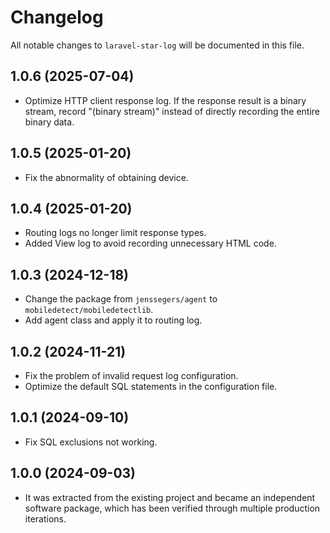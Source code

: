 # Changelog

All notable changes to `laravel-star-log` will be documented in this file.

## 1.0.6 (2025-07-04)

- Optimize HTTP client response log. If the response result is a binary stream, record "(binary stream)" instead of directly recording the entire binary data.

## 1.0.5 (2025-01-20)

- Fix the abnormality of obtaining device.

## 1.0.4 (2025-01-20)

- Routing logs no longer limit response types.
- Added View log to avoid recording unnecessary HTML code.

## 1.0.3 (2024-12-18)

- Change the package from `jenssegers/agent` to `mobiledetect/mobiledetectlib`.
- Add agent class and apply it to routing log.

## 1.0.2 (2024-11-21)

- Fix the problem of invalid request log configuration.
- Optimize the default SQL statements in the configuration file.

## 1.0.1 (2024-09-10)

- Fix SQL exclusions not working.

## 1.0.0 (2024-09-03)

- It was extracted from the existing project and became an independent software package, which has been verified through multiple production iterations.
